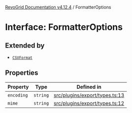 [RevoGrid Documentation v4.12.4](README.md) / FormatterOptions

# Interface: FormatterOptions

## Extended by

- [`CSVFormat`](Interface.CSVFormat.md)

## Properties

| Property | Type | Defined in |
| ------ | ------ | ------ |
| `encoding` | `string` | [src/plugins/export/types.ts:13](https://github.com/revolist/revogrid/blob/648f56ecfc5430eb0184373ea33dd565a6a33bb9/src/plugins/export/types.ts#L13) |
| `mime` | `string` | [src/plugins/export/types.ts:12](https://github.com/revolist/revogrid/blob/648f56ecfc5430eb0184373ea33dd565a6a33bb9/src/plugins/export/types.ts#L12) |
